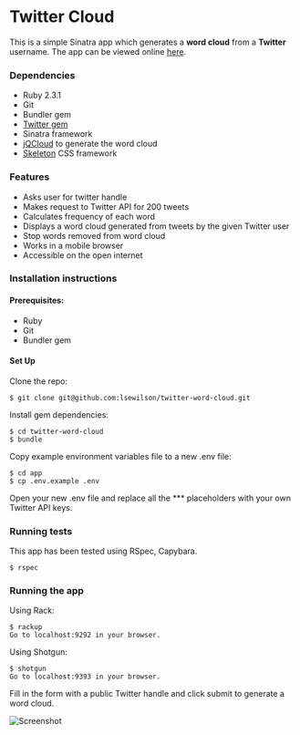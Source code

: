 # Twitter Cloud

This is a simple Sinatra app which generates a **word cloud** from a **Twitter** username. The app can be viewed online [here](https://twittercloud.herokuapp.com).

### Dependencies

 * Ruby 2.3.1
 * Git
 * Bundler gem
 * [Twitter gem](https://github.com/sferik/twitter)
 * Sinatra framework
 * [jQCloud](https://github.com/lucaong/jQCloud) to generate the word cloud
 * [Skeleton](http://getskeleton.com/) CSS framework

### Features
 * Asks user for twitter handle
 * Makes request to Twitter API for 200 tweets
 * Calculates frequency of each word
 * Displays a word cloud generated from tweets by the given Twitter user
 * Stop words removed from word cloud
 * Works in a mobile browser
 * Accessible on the open internet

### Installation instructions

#### Prerequisites:
- Ruby
- Git
- Bundler gem

#### Set Up

Clone the repo:
```
$ git clone git@github.com:lsewilson/twitter-word-cloud.git
```
Install gem dependencies:
```
$ cd twitter-word-cloud
$ bundle
```
Copy example environment variables file to a new .env file:
```
$ cd app
$ cp .env.example .env
```
Open your new .env file and replace all the \*** placeholders with your own Twitter API keys.

### Running tests

This app has been tested using RSpec, Capybara.

```
$ rspec
```

### Running the app

Using Rack:

```
$ rackup
Go to localhost:9292 in your browser.
```

Using Shotgun:
```
$ shotgun
Go to localhost:9393 in your browser.
```

Fill in the form with a public Twitter handle and click submit to generate a word cloud.

![Screenshot](http://i.imgur.com/PtAvUUll.png)

